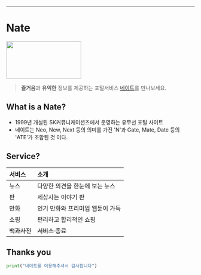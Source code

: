 
-----------------------------------

# Nate 
<img src="https://img1.daumcdn.net/thumb/R800x0/?scode=mtistory2&fname=https%3A%2F%2Fk.kakaocdn.net%2Fdn%2FTyLPc%2Fbtqw8B8756m%2FBsp5Vk1DqASQiCNbCpMhck%2Fimg.jpg" width="200" height="100">

> **즐거움**과 **유익한** 정보를 제공하는 포털서비스 [네이트](www.nate.com"네이트")를 만나보세요.  

## What is a Nate?

- 1999년 개설된 SK커뮤니케이션즈에서 운영하는 유무선 포털 사이트
- 네이트는 Neo, New, Next 등의 의미를 가진 'N'과 Gate, Mate, Date 등의 'ATE'가 조합된 것 이다.

## Service?
|서비스|소개|
|:---|:---|
|뉴스|다양한 의견을 한눈에 보는 뉴스|
|판|세상사는 이야기 판|
|만화|인기 만화와 프리미엄 웹툰이 가득|
|쇼핑|편리하고 합리적인 쇼핑|
|~~백과사전~~|~~서비스 종료~~|

## Thanks you
```python
print("네이트를 이용해주셔서 감사합니다")
```
